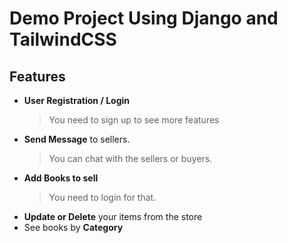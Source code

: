 # Demo Project Using Django and TailwindCSS
## Features
- **User Registration / Login**
	> You need to sign up to see more features
-  **Send Message** to sellers.
	> You can chat with the sellers or buyers.
- **Add Books to sell**
	> You need to login for that.
- **Update or Delete** your items from the store
- See books by **Category**
